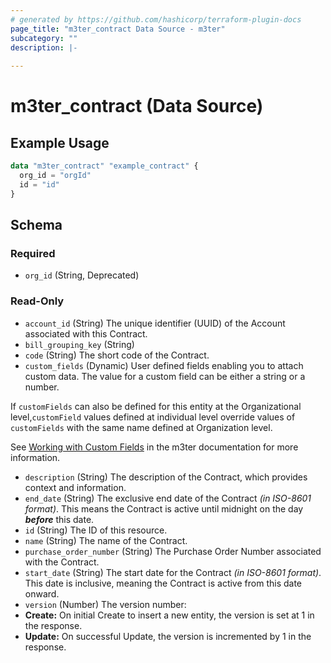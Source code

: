```yaml
---
# generated by https://github.com/hashicorp/terraform-plugin-docs
page_title: "m3ter_contract Data Source - m3ter"
subcategory: ""
description: |-
  
---
```


# m3ter_contract (Data Source)



## Example Usage

```terraform
data "m3ter_contract" "example_contract" {
  org_id = "orgId"
  id = "id"
}
```

<!-- schema generated by tfplugindocs -->
## Schema

### Required

- `org_id` (String, Deprecated)

### Read-Only

- `account_id` (String) The unique identifier (UUID) of the Account associated with this Contract.
- `bill_grouping_key` (String)
- `code` (String) The short code of the Contract.
- `custom_fields` (Dynamic) User defined fields enabling you to attach custom data. The value for a custom field can be either a string or a number.

If `customFields` can also be defined for this entity at the Organizational level,`customField` values defined at individual level override values of `customFields` with the same name defined at Organization level.

See [Working with Custom Fields](https://www.m3ter.com/docs/guides/creating-and-managing-products/working-with-custom-fields) in the m3ter documentation for more information.
- `description` (String) The description of the Contract, which provides context and information.
- `end_date` (String) The exclusive end date of the Contract *(in ISO-8601 format)*. This means the Contract is active until midnight on the day ***before*** this date.
- `id` (String) The ID of this resource.
- `name` (String) The name of the Contract.
- `purchase_order_number` (String) The Purchase Order Number associated with the Contract.
- `start_date` (String) The start date for the Contract *(in ISO-8601 format)*. This date is inclusive, meaning the Contract is active from this date onward.
- `version` (Number) The version number:
- **Create:** On initial Create to insert a new entity, the version is set at 1 in the response.
- **Update:** On successful Update, the version is incremented by 1 in the response.
